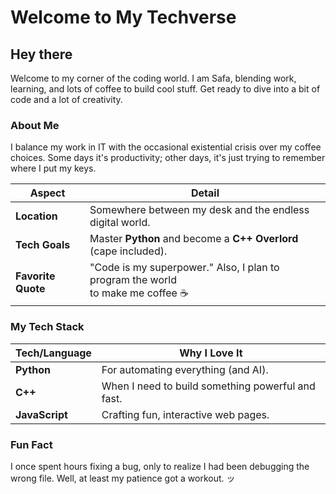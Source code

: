 # Welcome to My Techverse

## Hey there

Welcome to my corner of the coding world. I am Safa, blending work, learning,
and lots of coffee to build cool stuff. Get ready to dive into a bit of code
and a lot of creativity.

### About Me

I balance my work in IT with the occasional existential crisis over my coffee
choices. Some days it's productivity; other days, it's just trying to remember
where I put my keys.

| **Aspect**          | **Detail**                                                     |
|---------------------|---------------------------------------------------------------|
| **Location**        | Somewhere between my desk and the endless digital world.      |
| **Tech Goals**      | Master **Python** and become a **C++ Overlord** (cape included).|
| **Favorite Quote**  | "Code is my superpower." Also, I plan to program the world<br>to make me coffee ☕ |

### My Tech Stack

| **Tech/Language**   | **Why I Love It**                                       |
|---------------------|---------------------------------------------------------|
| **Python**          | For automating everything (and AI).                     |
| **C++**             | When I need to build something powerful and fast.       |
| **JavaScript**      | Crafting fun, interactive web pages.                    |

### Fun Fact

I once spent hours fixing a bug, only to realize I had been debugging the wrong
file. Well, at least my patience got a workout. ッ
